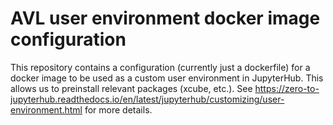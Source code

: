 # AVL user environment docker image configuration

This repository contains a configuration (currently just a dockerfile)
for a docker image to be used as a custom user environment in JupyterHub.
This allows us to preinstall relevant packages (xcube, etc.). See
https://zero-to-jupyterhub.readthedocs.io/en/latest/jupyterhub/customizing/user-environment.html for more details.
